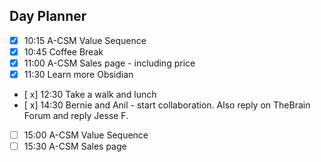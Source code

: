 ## Day Planner
- [x] 10:15 A-CSM Value Sequence
- [x] 10:45 Coffee Break
- [x] 11:00 A-CSM Sales page - including price
- [x] 11:30 Learn more Obsidian
- [ x] 12:30 Take a walk and lunch
- [ x] 14:30 Bernie and Anil - start collaboration. Also reply on TheBrain Forum and reply Jesse F.
- [ ] 15:00 A-CSM Value Sequence
- [ ] 15:30 A-CSM Sales page

